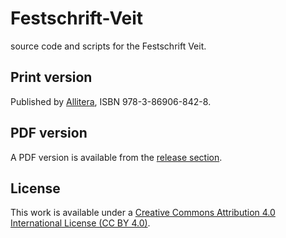 # Festschrift-Veit

source code and scripts for the Festschrift Veit. 

## Print version

Published by [Allitera](http://www.allitera.de/Richts%2C+Kristina%3B+Stadler%2C+Peter+%28Hg.%29%3A%C2%BBEi%2C+dem+alten+Herrn+zoll%27+ich+Achtung+gern%27%C2%AB_Allitera_978-3-86906-842-8_t.html), ISBN 978-3-86906-842-8.

## PDF version

A PDF version is available from the [release section](https://github.com/Edirom/Festschrift-Veit/releases).


## License

This work is available under a [Creative Commons Attribution 4.0 International License (CC BY 4.0)](https://creativecommons.org/licenses/by/4.0/).